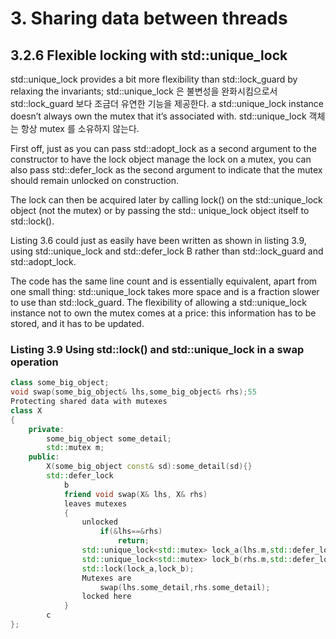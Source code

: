 # 3. Sharing data between threads

## 3.2.6 Flexible locking with std::unique_lock

std::unique_lock provides a bit more flexibility than std::lock_guard by relaxing
the invariants; 
std::unique_lock 은 불변성을 완화시킴으로서 std::lock_guard 보다 조금더 유연한 기능을  제공한다.
a std::unique_lock instance doesn’t always own the mutex that it’s
associated with. 
std::unique_lock 객체는 항상 mutex 를 소유하지 않는다.

First off, just as you can pass std::adopt_lock as a second argument
to the constructor to have the lock object manage the lock on a mutex, you can also
pass std::defer_lock as the second argument to indicate that the mutex should
remain unlocked on construction. 


The lock can then be acquired later by calling
lock() on the std::unique_lock object (not the mutex) or by passing the std::
unique_lock object itself to std::lock(). 


Listing 3.6 could just as easily have been
written as shown in listing 3.9, using std::unique_lock and std::defer_lock B
rather than std::lock_guard and std::adopt_lock. 

The code has the same line
count and is essentially equivalent, apart from one small thing: std::unique_lock
takes more space and is a fraction slower to use than std::lock_guard. The flexibility
of allowing a std::unique_lock instance not to own the mutex comes at a price: this
information has to be stored, and it has to be updated.


### Listing 3.9 Using std::lock() and std::unique_lock in a swap operation
```c++
class some_big_object;
void swap(some_big_object& lhs,some_big_object& rhs);55
Protecting shared data with mutexes
class X
{
	private:
		some_big_object some_detail;
		std::mutex m;
	public:
		X(some_big_object const& sd):some_detail(sd){}
		std::defer_lock
			b
			friend void swap(X& lhs, X& rhs)
			leaves mutexes
			{
				unlocked
					if(&lhs==&rhs)
						return;
				std::unique_lock<std::mutex> lock_a(lhs.m,std::defer_lock);
				std::unique_lock<std::mutex> lock_b(rhs.m,std::defer_lock);
				std::lock(lock_a,lock_b);
				Mutexes are
					swap(lhs.some_detail,rhs.some_detail);
				locked here
			}
		c
};
```
